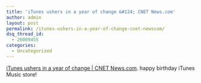 ```yaml
---
title: 'iTunes ushers in a year of change &#124; CNET News.com'
author: admin
layout: post
permalink: /itunes-ushers-in-a-year-of-change-cnet-newscom/
dsq_thread_id:
  - 26009455
categories:
  - Uncategorized
---
```

[iTunes ushers in a year of change | CNET News.com][1]. happy birthday iTunes Music store!

 [1]: http://news.com.com/2100-1027_3-5199227.html